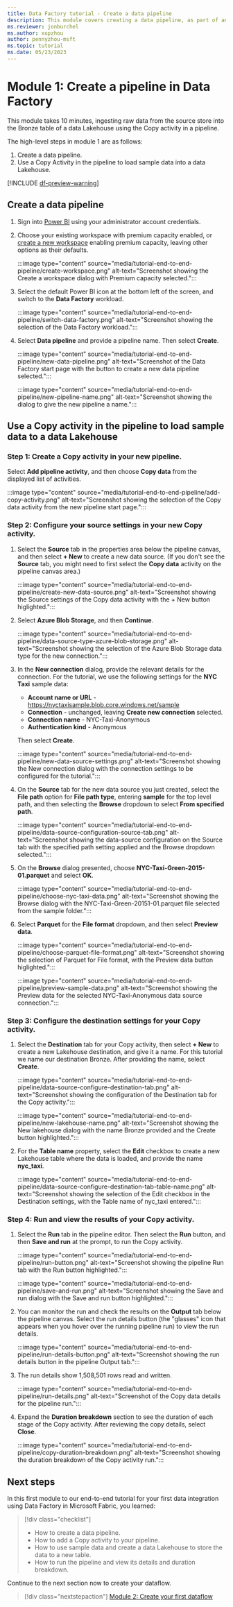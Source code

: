 ```yaml
---
title: Data Factory tutorial - Create a data pipeline 
description: This module covers creating a data pipeline, as part of an end-to-end data integration tutorial to complete a full data integration scenario with Data Factory in Microsoft Fabric within an hour.
ms.reviewer: jonburchel
ms.author: xupzhou
author: pennyzhou-msft
ms.topic: tutorial
ms.date: 05/23/2023
---
```


# Module 1: Create a pipeline in Data Factory

This module takes 10 minutes, ingesting raw data from the source store into the Bronze table of a data Lakehouse using the Copy activity in a pipeline.

The high-level steps in module 1 are as follows:

1. Create a data pipeline.
1. Use a Copy Activity in the pipeline to load sample data into a data Lakehouse.

[!INCLUDE [df-preview-warning](includes/data-factory-preview-warning.md)]

## Create a data pipeline

1. Sign into [Power BI](https://app.powerbi.com) using your administrator account credentials.
1. Choose your existing workspace with premium capacity enabled, or [create a new workspace](../get-started/create-workspaces.md) enabling premium capacity, leaving other options as their defaults.

   :::image type="content" source="media/tutorial-end-to-end-pipeline/create-workspace.png" alt-text="Screenshot showing the Create a workspace dialog with Premium capacity selected.":::

1. Select the default Power BI icon at the bottom left of the screen, and switch to the **Data Factory** workload.

   :::image type="content" source="media/tutorial-end-to-end-pipeline/switch-data-factory.png" alt-text="Screenshot showing the selection of the Data Factory workload.":::

1. Select **Data pipeline** and provide a pipeline name. Then select **Create**.

   :::image type="content" source="media/tutorial-end-to-end-pipeline/new-data-pipeline.png" alt-text="Screenshot of the Data Factory start page with the button to create a new data pipeline selected.":::

   :::image type="content" source="media/tutorial-end-to-end-pipeline/new-pipeline-name.png" alt-text="Screenshot showing the dialog to give the new pipeline a name.":::

## Use a Copy activity in the pipeline to load sample data to a data Lakehouse

### Step 1: Create a Copy activity in your new pipeline. 

Select **Add pipeline activity**, and then choose **Copy data** from the displayed list of activities.

:::image type="content" source="media/tutorial-end-to-end-pipeline/add-copy-activity.png" alt-text="Screenshot showing the selection of the Copy data activity from the new pipeline start page.":::

### Step 2: Configure your source settings in your new Copy activity.

1. Select the **Source** tab in the properties area below the pipeline canvas, and then select **+ New** to create a new data source. (If you don't see the **Source** tab, you might need to first select the **Copy data** activity on the pipeline canvas area.)

   :::image type="content" source="media/tutorial-end-to-end-pipeline/create-new-data-source.png" alt-text="Screenshot showing the Source settings of the Copy data activity with the + New button higlighted.":::

1. Select **Azure Blob Storage**, and then **Continue**.

   :::image type="content" source="media/tutorial-end-to-end-pipeline/data-source-type-azure-blob-storage.png" alt-text="Screenshot showing the selection of the Azure Blob Storage data type for the new connection.":::

1. In the **New connection** dialog, provide the relevant details for the connection. For the tutorial, we use the following settings for the **NYC Taxi** sample data:

   - **Account name or URL** - https://nyctaxisample.blob.core.windows.net/sample
   - **Connection** - unchanged, leaving **Create new connection** selected.
   - **Connection name** - NYC-Taxi-Anonymous
   - **Authentication kind** - Anonymous
   
   Then select **Create**.

   :::image type="content" source="media/tutorial-end-to-end-pipeline/new-data-source-settings.png" alt-text="Screenshot showing the New connection dialog with the connection settings to be configured for the tutorial.":::

1. On the **Source** tab for the new data source you just created, select the **File path** option for **File path type**, entering **sample** for the top level path, and then selecting the **Browse** dropdown to select **From specified path**.

   :::image type="content" source="media/tutorial-end-to-end-pipeline/data-source-configuration-source-tab.png" alt-text="Screenshot showing the data-source configuration on the Source tab with the specified path setting applied and the Browse dropdown selected.":::

1. On the **Browse** dialog presented, choose **NYC-Taxi-Green-2015-01.parquet** and select **OK**.

   :::image type="content" source="media/tutorial-end-to-end-pipeline/choose-nyc-taxi-data.png" alt-text="Screenshot showing the Browse dialog with the NYC-Taxi-Green-20151-01.parquet file selected from the sample folder.":::

1. Select **Parquet** for the **File format** dropdown, and then select **Preview data**.

   :::image type="content" source="media/tutorial-end-to-end-pipeline/choose-parquet-file-format.png" alt-text="Screenshot showing the selection of Parquet for File format, with the Preview data button higlighted.":::

   :::image type="content" source="media/tutorial-end-to-end-pipeline/preview-sample-data.png" alt-text="Screenshot showing the Preview data for the selected NYC-Taxi-Anonymous data source connection.":::

### Step 3: Configure the destination settings for your Copy activity.

1. Select the **Destination** tab for your Copy activity, then select **+ New** to create a new Lakehouse destination, and give it a name. For this tutorial we name our destination Bronze. After providing the name, select **Create**.

   :::image type="content" source="media/tutorial-end-to-end-pipeline/data-source-configure-destination-tab.png" alt-text="Screenshot showing the configuration of the Destination tab for the Copy activity.":::

   :::image type="content" source="media/tutorial-end-to-end-pipeline/new-lakehouse-name.png" alt-text="Screenshot showing the New lakehouse dialog with the name Bronze provided and the Create button highlighted.":::

1. For the **Table name** property, select the **Edit** checkbox to create a new Lakehouse table where the data is loaded, and provide the name **nyc_taxi**.

   :::image type="content" source="media/tutorial-end-to-end-pipeline/data-source-configure-destination-tab-table-name.png" alt-text="Screenshot showing the selection of the Edit checkbox in the Destination settings, with the Table name of nyc_taxi entered.":::

### Step 4: Run and view the results of your Copy activity.

1. Select the **Run** tab in the pipeline editor. Then select the **Run** button, and then **Save and run** at the prompt, to run the Copy activity.

   :::image type="content" source="media/tutorial-end-to-end-pipeline/run-button.png" alt-text="Screenshot showing the pipeline Run tab with the Run button highlighted.":::

   :::image type="content" source="media/tutorial-end-to-end-pipeline/save-and-run.png" alt-text="Screenshot showing the Save and run dialog with the Save and run button highlighted.":::

1. You can monitor the run and check the results on the **Output** tab below the pipeline canvas. Select the run details button (the "glasses" icon that appears when you hover over the running pipeline run) to view the run details.

   :::image type="content" source="media/tutorial-end-to-end-pipeline/run-details-button.png" alt-text="Screenshot showing the run details button in the pipeline Output tab.":::

1. The run details show 1,508,501 rows read and written.

   :::image type="content" source="media/tutorial-end-to-end-pipeline/run-details.png" alt-text="Screenshot of the Copy data details for the pipeline run.":::

1. Expand the **Duration breakdown** section to see the duration of each stage of the Copy activity. After reviewing the copy details, select **Close**.

   :::image type="content" source="media/tutorial-end-to-end-pipeline/copy-duration-breakdown.png" alt-text="Screenshot showing the duration breakdown of the Copy activity run.":::

## Next steps

In this first module to our end-to-end tutorial for your first data integration using Data Factory in Microsoft Fabric, you learned:

> [!div class="checklist"]
> - How to create a data pipeline.
> - How to add a Copy activity to your pipeline.
> - How to use sample data and create a data Lakehouse to store the data to a new table.
> - How to run the pipeline and view its details and duration breakdown.

Continue to the next section now to create your dataflow.

> [!div class="nextstepaction"]
> [Module 2: Create your first dataflow](tutorial-end-to-end-dataflow.md)